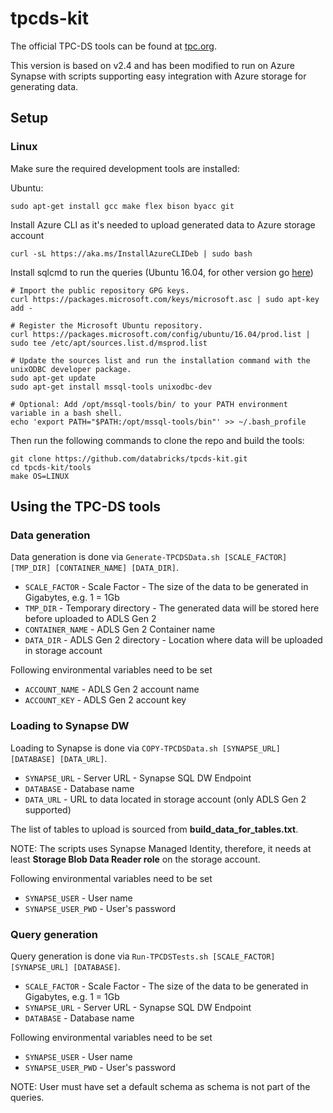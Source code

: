 # tpcds-kit

The official TPC-DS tools can be found at [tpc.org](http://tpc.org/tpc_documents_current_versions/current_specifications5.asp).

This version is based on v2.4 and has been modified to run on Azure Synapse with scripts supporting easy integration with Azure storage for generating data.

## Setup

### Linux

Make sure the required development tools are installed:

Ubuntu: 
```
sudo apt-get install gcc make flex bison byacc git
```

Install Azure CLI as it's needed to upload generated data to Azure storage account
```
curl -sL https://aka.ms/InstallAzureCLIDeb | sudo bash
```

Install sqlcmd to run the queries (Ubuntu 16.04, for other version go [here](https://docs.microsoft.com/en-us/sql/linux/sql-server-linux-setup-tools))

```
# Import the public repository GPG keys. 
curl https://packages.microsoft.com/keys/microsoft.asc | sudo apt-key add -

# Register the Microsoft Ubuntu repository.
curl https://packages.microsoft.com/config/ubuntu/16.04/prod.list | sudo tee /etc/apt/sources.list.d/msprod.list

# Update the sources list and run the installation command with the unixODBC developer package.
sudo apt-get update 
sudo apt-get install mssql-tools unixodbc-dev

# Optional: Add /opt/mssql-tools/bin/ to your PATH environment variable in a bash shell.
echo 'export PATH="$PATH:/opt/mssql-tools/bin"' >> ~/.bash_profile
```

Then run the following commands to clone the repo and build the tools:

```
git clone https://github.com/databricks/tpcds-kit.git
cd tpcds-kit/tools
make OS=LINUX
```

## Using the TPC-DS tools

### Data generation

Data generation is done via `Generate-TPCDSData.sh [SCALE_FACTOR] [TMP_DIR] [CONTAINER_NAME] [DATA_DIR]`.
* `SCALE_FACTOR` - Scale Factor - The size of the data to be generated in Gigabytes, e.g. 1 = 1Gb
* `TMP_DIR` - Temporary directory - The generated data will be stored here before uploaded to ADLS Gen 2
* `CONTAINER_NAME` - ADLS Gen 2 Container name
* `DATA_DIR` - ADLS Gen 2 directory - Location where data will be uploaded in storage account

Following environmental variables need to be set
* `ACCOUNT_NAME` - ADLS Gen 2 account name 
* `ACCOUNT_KEY` - ADLS Gen 2 account key

### Loading to Synapse DW
Loading to Synapse is done via `COPY-TPCDSData.sh [SYNAPSE_URL] [DATABASE] [DATA_URL]`.
* `SYNAPSE_URL` - Server URL - Synapse SQL DW Endpoint
* `DATABASE` - Database name
* `DATA_URL` - URL to data located in storage account (only ADLS Gen 2 supported)

The list of tables to upload is sourced from **build_data_for_tables.txt**.

NOTE: The scripts uses Synapse Managed Identity, therefore, it needs at least **Storage Blob Data Reader role** on the storage account.

Following environmental variables need to be set
* `SYNAPSE_USER` - User name
* `SYNAPSE_USER_PWD` - User's password

### Query generation

Query generation is done via `Run-TPCDSTests.sh [SCALE_FACTOR] [SYNAPSE_URL] [DATABASE]`.  
* `SCALE_FACTOR` - Scale Factor - The size of the data to be generated in Gigabytes, e.g. 1 = 1Gb
* `SYNAPSE_URL` - Server URL - Synapse SQL DW Endpoint
* `DATABASE` - Database name

Following environmental variables need to be set
* `SYNAPSE_USER` - User name
* `SYNAPSE_USER_PWD` - User's password

NOTE: User must have set a default schema as schema is not part of the queries.